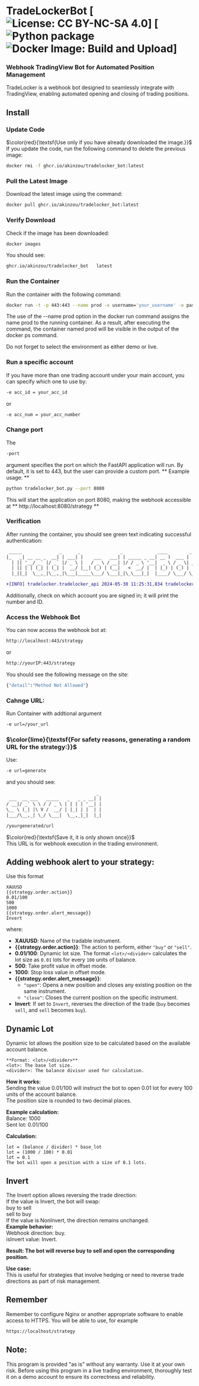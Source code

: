 # TradeLockerBot  [![License: CC BY-NC-SA 4.0](https://img.shields.io/badge/License-CC_BY--NC--SA_4.0-lightgrey.svg)] [![Python package](https://github.com/Akinzou/TradeLocker/actions/workflows/python-package.yml/badge.svg) ![Docker Image: Build and Upload](https://github.com/Akinzou/TradeLocker/actions/workflows/docker-image.yml/badge.svg)]
### Webhook TradingView Bot for Automated Position Management
TradeLocker is a webhook bot designed to seamlessly integrate with TradingView, enabling automated opening and closing of trading positions.

## Install

### Update Code
$\color{red}{\textsf{Use only if you have already downloaded the image.}}$  
If you update the code, run the following command to delete the previous image: 

```sh
docker rmi -f ghcr.io/akinzou/tradelocker_bot:latest
```

### Pull the Latest Image
Download the latest image using the command:

```sh
docker pull ghcr.io/akinzou/tradelocker_bot:latest
```

### Verify Download
Check if the image has been downloaded:

```sh
docker images
```
You should see:
```sh
ghcr.io/akinzou/tradelocker_bot   latest
```

### Run the Container
Run the container with the following command:
```sh
docker run -t -p 443:443 --name prod -e username='your_username' -e password='your_password' -e server='your_server' -e env=demo/live --rm ghcr.io/akinzou/tradelocker_bot:latest
```
The use of the --name prod option in the docker run command assigns the name prod to the running container. As a result, after executing the command, the container named prod will be visible in the output of the docker ps command.

Do not forget to select the environment as either demo or live. 
### Run a specific account
If you have more than one trading account under your main account, you can specify which one to use by:
```sh
-e acc_id = your_acc_id
```
or
```sh
-e acc_num = your_acc_number
```
### Change port
The
```sh 
-port
``` 
argument specifies the port on which the FastAPI application will run. By default, it is set to 443, but the user can provide a custom port.
** Example usage: **
```sh
python tradelocker_bot.py --port 8080
```
This will start the application on port 8080, making the webhook accessible at ** http://localhost:8080/strategy ** 

### Verification
After running the container, you should see green text indicating successful authentication:

```diff
 _____              _      _               _             ____        _   
|_   _| __ __ _  __| | ___| |    ___   ___| | _____ _ __| __ )  ___ | |_ 
  | || '__/ _` |/ _` |/ _ \ |   / _ \ / __| |/ / _ \ '__|  _ \ / _ \| __|
  | || | | (_| | (_| |  __/ |__| (_) | (__|   <  __/ |  | |_) | (_) | |_ 
  |_||_|  \__,_|\__,_|\___|_____\___/ \___|_|\_\___|_|  |____/ \___/ \__|

+[INFO] tradelocker.tradelocker_api 2024-05-30 11:25:31,834 tradelocker_api _auth_with_password: 665 Successfully fetched authentication tokens
```
Additionally, check on which account you are signed in; it will print the number and ID.

### Access the Webhook Bot
You can now access the webhook bot at:
```sh
http://localhost:443/strategy
```
or
```sh
http://yourIP:443/strategy
```
You should see the following message on the site:
```sh
{"detail":"Method Not Allowed"}
```

### Cahnge URL:
Run Container with addtional argument
```sh
-e url=/your_url
```
### $\color{lime}{\textsf{For safety reasons, generating a random URL for the strategy:}}$  
Use:
```sh
-e url=generate
```

and you should see:

```diff
                                  _
 ___  __ ___   _____   _   _ _ __| |
/ __|/ _` \ \ / / _ \ | | | | '__| |
\__ \ (_| |\ V /  __/ | |_| | |  | |
|___/\__,_| \_/ \___|  \__,_|_|  |_|

/yourgenerated/url
```
$\color{red}{\textsf{Save it, it is only shown once}}$  
This URL is for webhook execution in the trading environment.

## Adding webhook alert to your strategy:
Use this format

```ssh
XAUUSD
{{strategy.order.action}}
0.01/100
500
1000
{{strategy.order.alert_message}}
Invert
```
where:

- **XAUUSD**: Name of the tradable instrument.
- **{{strategy.order.action}}**: The action to perform, either `"buy"` or `"sell"`.
- **0.01/100**: Dynamic lot size. The format `<lot>/<divider>` calculates the lot size as `0.01` lots for every `100` units of balance.
- **500**: Take profit value in offset mode.
- **1000**: Stop loss value in offset mode.
- **{{strategy.order.alert_message}}**:
  - `"open"`: Opens a new position and closes any existing position on the same instrument.
  - `"close"`: Closes the current position on the specific instrument.
- **Invert**: If set to `Invert`, reverses the direction of the trade (`buy` becomes `sell`, and `sell` becomes `buy`).


## Dynamic Lot
Dynamic lot allows the position size to be calculated based on the available account balance.
```ssh
**Format: <lot>/<divider>**  
<lot>: The base lot size.  
<divider>: The balance divisor used for calculation.  
```
**How it works:**  
Sending the value 0.01/100 will instruct the bot to open 0.01 lot for every 100 units of the account balance.  
The position size is rounded to two decimal places.  
  
**Example calculation:**  
Balance: 1000  
Sent lot: 0.01/100  
  
**Calculation:**  
```
lot = (balance / divider) * base_lot
lot = (1000 / 100) * 0.01
lot = 0.1
The bot will open a position with a size of 0.1 lots.
```

## Invert
The Invert option allows reversing the trade direction:  
If the value is Invert, the bot will swap:  
buy to sell  
sell to buy  
If the value is NonInvert, the direction remains unchanged.  
**Example behavior:**  
Webhook direction: buy.  
isInvert value: Invert. 
  
**Result: The bot will reverse buy to sell and open the corresponding position.**  
  
**Use case:**  
This is useful for strategies that involve hedging or need to reverse trade directions as part of risk management.  
  
## Remember 
Remember to configure Nginx or another appropriate software to enable access to HTTPS. You will be able to use, for example

```sh
https://localhost/strategy
```

## Note:
This program is provided "as is" without any warranty. Use it at your own risk.
Before using this program in a live trading environment, thoroughly test it on a demo account to ensure its correctness and reliability.
